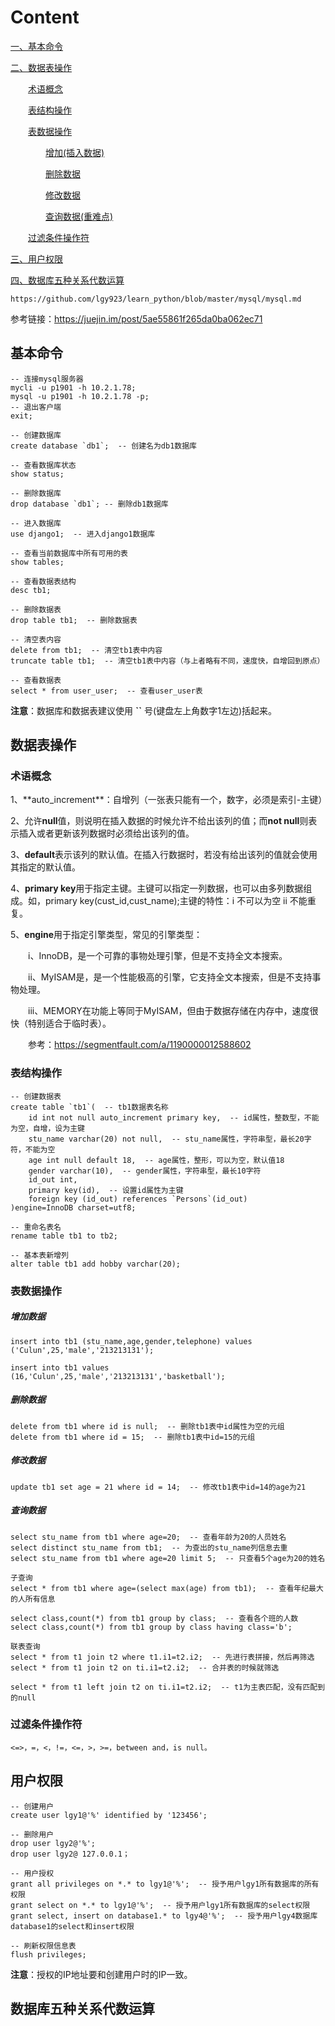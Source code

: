 <h1>Content</h1>

<a href="https://github.com/lgy923/learn_python/blob/master/mysql/mysql.md#基本命令">一、基本命令</a>

<a href="https://github.com/lgy923/learn_python/blob/master/mysql/mysql.md#基本表操作">二、数据表操作</a>

　　<a href="https://github.com/lgy923/learn_python/blob/master/mysql/mysql.md#术语概念">术语概念</a>

　　<a href="https://github.com/lgy923/learn_python/blob/master/mysql/mysql.md#表结构操作">表结构操作</a>

　　<a href="https://github.com/lgy923/learn_python/blob/master/mysql/mysql.md#表数据操作">表数据操作</a>

　　　　<a href="https://github.com/lgy923/learn_python/blob/master/mysql/mysql.md#增加数据">增加(插入数据)</a>

　　　　<a href="https://github.com/lgy923/learn_python/blob/master/mysql/mysql.md#删除数据">删除数据</a>

　　　　<a href="https://github.com/lgy923/learn_python/blob/master/mysql/mysql.md#修改数据">修改数据</a>

　　　　<a href="https://github.com/lgy923/learn_python/blob/master/mysql/mysql.md#查询数据">查询数据(重难点)</a>

　　<a href="https://github.com/lgy923/learn_python/blob/master/mysql/mysql.md#过滤条件操作符">过滤条件操作符</a>

<a href="https://github.com/lgy923/learn_python/blob/master/mysql/mysql.md#用户权限">三、用户权限</a>

<a href="https://github.com/lgy923/learn_python/blob/master/mysql/mysql.md#数据库五种关系代数运算">四、数据库五种关系代数运算</a>



```
https://github.com/lgy923/learn_python/blob/master/mysql/mysql.md
```



参考链接：https://juejin.im/post/5ae55861f265da0ba062ec71

<h2>基本命令</h2>

```mysql
-- 连接mysql服务器
mycli -u p1901 -h 10.2.1.78;
mysql -u p1901 -h 10.2.1.78 -p;
-- 退出客户端
exit;

-- 创建数据库
create database `db1`;  -- 创建名为db1数据库

-- 查看数据库状态
show status;

-- 删除数据库
drop database `db1`; -- 删除db1数据库

-- 进入数据库
use django1;  -- 进入django1数据库

-- 查看当前数据库中所有可用的表
show tables;

-- 查看数据表结构
desc tb1;

-- 删除数据表
drop table tb1;  -- 删除数据表

-- 清空表内容
delete from tb1;  -- 清空tb1表中内容
truncate table tb1;  -- 清空tb1表中内容（与上者略有不同，速度快，自增回到原点）

-- 查看数据表
select * from user_user;  -- 查看user_user表
```

**注意**：数据库和数据表建议使用 **``** 号(键盘左上角数字1左边)括起来。  



<h2>数据表操作</h2>

<h3>术语概念</h3>
1、**auto_increment**：自增列（一张表只能有一个，数字，必须是索引-主键）

2、允许**null**值，则说明在插入数据的时候允许不给出该列的值；而**not null**则表示插入或者更新该列数据时必须给出该列的值。

3、**default**表示该列的默认值。在插入行数据时，若没有给出该列的值就会使用其指定的默认值。

4、**primary key**用于指定主键。主键可以指定一列数据，也可以由多列数据组成。如，primary key(cust_id,cust_name);主键的特性：i 不可以为空  ii 不能重复。

5、**engine**用于指定引擎类型，常见的引擎类型：

　　i、InnoDB，是一个可靠的事物处理引擎，但是不支持全文本搜索。

　　ii、MyISAM是，是一个性能极高的引擎，它支持全文本搜索，但是不支持事物处理。

　　iii、MEMORY在功能上等同于MyISAM，但由于数据存储在内存中，速度很快（特别适合于临时表）。

　　参考：https://segmentfault.com/a/1190000012588602




<h3>表结构操作</h3>

```mysql
-- 创建数据表
create table `tb1`(  -- tb1数据表名称
    id int not null auto_increment primary key,  -- id属性，整数型，不能为空，自增，设为主键
    stu_name varchar(20) not null,  -- stu_name属性，字符串型，最长20字符，不能为空
    age int null default 18,  -- age属性，整形，可以为空，默认值18
    gender varchar(10),  -- gender属性，字符串型，最长10字符
    id_out int,
    primary key(id),  -- 设置id属性为主键
    foreign key (id_out) references `Persons`(id_out)
)engine=InnoDB charset=utf8;

-- 重命名表名
rename table tb1 to tb2;

-- 基本表新增列
alter table tb1 add hobby varchar(20);
```



<h3>表数据操作</h3>

<h5>增加数据</h5>

```mysql
insert into tb1 (stu_name,age,gender,telephone) values ('Culun',25,'male','213213131');

insert into tb1 values (16,'Culun',25,'male','213213131','basketball');
```



<h5>删除数据</h5>

```mysql
delete from tb1 where id is null;  -- 删除tb1表中id属性为空的元组
delete from tb1 where id = 15;  -- 删除tb1表中id=15的元组
```



<h5>修改数据</h5>

```mysql
update tb1 set age = 21 where id = 14;  -- 修改tb1表中id=14的age为21
```



<h5>查询数据</h5>

```mysql
select stu_name from tb1 where age=20;  -- 查看年龄为20的人员姓名
select distinct stu_name from tb1;  -- 为查出的stu_name列信息去重  
select stu_name from tb1 where age=20 limit 5;  -- 只查看5个age为20的姓名

子查询
select * from tb1 where age=(select max(age) from tb1);  -- 查看年纪最大的人所有信息

select class,count(*) from tb1 group by class;  -- 查看各个班的人数
select class,count(*) from tb1 group by class having class='b';

联表查询
select * from t1 join t2 where t1.i1=t2.i2;  -- 先进行表拼接，然后再筛选
select * from t1 join t2 on ti.i1=t2.i2;  -- 合并表的时候就筛选

select * from t1 left join t2 on ti.i1=t2.i2;  -- t1为主表匹配，没有匹配到的null
```



<h3>过滤条件操作符</h3>

```
<=>，=，<，!=，<=，>，>=，between and，is null。
```



<h2>用户权限</h2>

```mysql
-- 创建用户
create user lgy1@'%' identified by '123456';

-- 删除用户
drop user lgy2@'%';
drop user lgy2@ 127.0.0.1；

-- 用户授权
grant all privileges on *.* to lgy1@'%';  -- 授予用户lgy1所有数据库的所有权限
grant select on *.* to lgy1@'%';  -- 授予用户lgy1所有数据库的select权限
grant select, insert on database1.* to lgy4@'%';  -- 授予用户lgy4数据库database1的select和insert权限

-- 刷新权限信息表
flush privileges;
```

**注意**：授权的IP地址要和创建用户时的IP一致。



<h2>数据库五种关系代数运算</h2>

```

```

